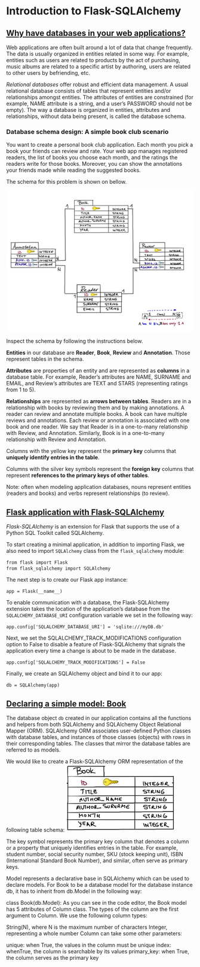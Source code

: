 # Introduction to Flask-SQLAlchemy

## [Why have databases in your web applications?](https://www.codecademy.com/courses/learn-flask/lessons/flask-intro-sql-alchemy/exercises/databases-motivation-intro)

Web applications are often built around a lot of data that change frequently. 
The data is usually organized in entities related in some way. 
For example, entities such as users are related to products by the act of purchasing, music albums are related to a specific artist by authoring, users are related to other users by befriending, etc.

*Relational databases* offer robust and efficient data management. 
A usual relational database consists of tables that represent entities and/or relationships amongst entities. 
The attributes of entities are constrained (for example, NAME attribute is a string, and a user’s PASSWORD should not be empty). 
The way a database is organized in entities, attributes and relationships, without data being present, is called the database schema.

### Database schema design: A simple book club scenario

You want to create a personal book club application. 
Each month you pick a book your friends can review and rate. 
Your web app manages registered readers, the list of books you choose each month, and the ratings the readers write for those books. 
Moreover, you can show the annotations your friends made while reading the suggested books.

The schema for this problem is shown on bellow.

![book schema](images/books-schema.jpg)

Inspect the schema by following the instructions below.

**Entities** in our database are **Reader**, **Book**, **Review** and **Annotation**. 
Those represent tables in the schema.

**Attributes** are properties of an entity and are represented as **columns** in a database table. 
For example, Reader’s attributes are NAME, SURNAME and EMAIL, and Review’s attributes are TEXT and STARS (representing ratings from 1 to 5).

**Relationships** are represented as **arrows between tables**. 
Readers are in a relationship with books by reviewing them and by making annotations. 
A reader can review and annotate multiple books. 
A book can have multiple reviews and annotations. 
Each review or annotation is associated with one book and one reader. 
We say that Reader is in a one-to-many relationship with Review, and Annotation. 
Similarly, Book is in a one-to-many relationship with Review and Annotation.

Columns with the yellow key represent the **primary key** columns that **uniquely identify entries in the table**.

Columns with the silver key symbols represent the **foreign key** columns that represent **references to the primary keys of other tables**.

Note: often when modeling application databases, nouns represent entities (readers and books) and verbs represent relationships (to review).

## [Flask application with Flask-SQLAlchemy](https://www.codecademy.com/courses/learn-flask/lessons/flask-intro-sql-alchemy/exercises/flask-sqlalchemy)

*Flask-SQLAlchemy* is an extension for Flask that supports the use of a Python SQL Toolkit called SQLAlchemy.

To start creating a minimal application, in addition to importing Flask, we also need to import `SQLAlchemy` class from the `flask_sqlalchemy` module:
```
from flask import Flask
from flask_sqlalchemy import SQLAlchemy
```
The next step is to create our Flask app instance:
```
app = Flask(__name__)
```
To enable communication with a database, the Flask-SQLAlchemy extension takes the location of the application’s database from the `SQLALCHEMY_DATABASE_URI` configuration variable we set in the following way:
```
app.config['SQLALCHEMY_DATABASE_URI'] = 'sqlite:///myDB.db' 
```
Next, we set the SQLALCHEMY_TRACK_MODIFICATIONS configuration option to False to disable a feature of Flask-SQLAlchemy that signals the application every time a change is about to be made in the database.
```
app.config['SQLALCHEMY_TRACK_MODIFICATIONS'] = False
```
Finally, we create an SQLAlchemy object and bind it to our app:
```
db = SQLAlchemy(app)
```

## [Declaring a simple model: Book](https://www.codecademy.com/courses/learn-flask/lessons/flask-intro-sql-alchemy/exercises/declaring-model-book)

The database object `db` created in our application contains all the functions and helpers from both SQLAlchemy and SQLAlchemy Object Relational Mapper (ORM). 
SQLAlchemy ORM associates user-defined Python classes with database tables, and instances of those classes (objects) with rows in their corresponding tables. 
The classes that mirror the database tables are referred to as models.

We would like to create a Flask-SQLAlchemy ORM representation of the following table schema:
![book](images/book.jpg)

The key symbol represents the primary key column that denotes a column or a property that uniquely identifies entries in the table. For example, student number, social security number, SKU (stock keeping unit), ISBN (International Standard Book Number), and similar, often serve as primary keys.

Model represents a declarative base in SQLAlchemy which can be used to declare models. For Book to be a database model for the database instance db, it has to inherit from db.Model in the following way:

class Book(db.Model):
As you can see in the code editor, the Book model has 5 attributes of Column class. The types of the column are the first argument to Column. We use the following column types:

String(N), where N is the maximum number of characters
Integer, representing a whole number
Column can take some other parameters:

unique: when True, the values in the column must be unique
index: whenTrue, the column is searchable by its values
primary_key: when True, the column serves as the primary key




